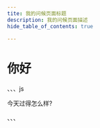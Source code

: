 ```yaml
---
tite: 我的问候页面标题
description: 我的问候页面描述
hide_table_of_contents: true

---
```


# 你好


、、、js

今天过得怎么样?

、、、